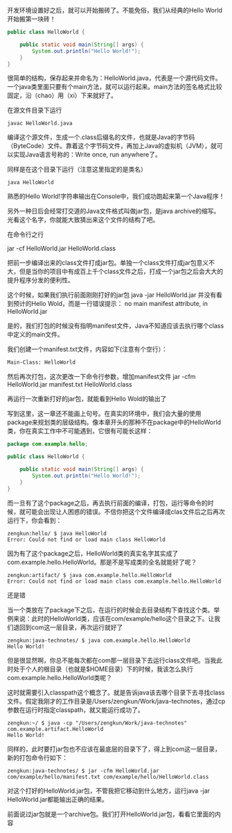 
开发环境设置好之后，就可以开始搬砖了。不能免俗，我们从经典的Hello World开始搬第一块砖！

```java
public class HelloWorld {

    public static void main(String[] args) {
        System.out.println("Hello World!");
    }
}
```

很简单的结构，保存起来并命名为：HelloWorld.java，代表是一个源代码文件。一个java类里面只要有个main方法，就可以运行起来。main方法的签名格式比较固定，沿（chao）用（xi）下来就好了。


在源文件目录下运行
```
javac HelloWorld.java
```
编译这个源文件，生成一个.class后缀名的文件，也就是Java的字节码（ByteCode）文件。靠着这个字节码文件，再加上Java的虚拟机（JVM），就可以实现Java语言号称的：Write once, run anywhere了。


同样是在这个目录下运行（注意这里指定的是类名）
```
java HelloWorld
```

熟悉的Hello World!字符串输出在Console中，我们成功跑起来第一个Java程序！


另外一种日后会经常打交道的Java文件格式叫做jar包，是java archive的缩写。光看这个名字，你就能大致猜出来这个文件的结构了吧。

在命令行之行

jar -cf HelloWorld.jar HelloWorld.class

把前一步编译出来的class文件打成jar包。单独一个class文件打成jar包意义不大，但是当你的项目中有成百上千个class文件之后，打成一个jar包之后会大大的提升程序分发的便利性。

这个时候，如果我们执行前面刚刚打好的jar包
java -jar HelloWorld.jar
并没有看到预计的Hello Wold，而是一行错误提示：
no main manifest attribute, in HelloWorld.jar

是的，我们打包的时候没有指明manifest文件，Java不知道应该去执行哪个class中定义的main文件。

我们创建一个manifest.txt文件，内容如下(注意有个空行）：

```txt
Main-Class: HelloWorld

```
然后再次打包，这次更改一下命令行参数，增加manifest文件
jar -cfm HelloWorld.jar manifest.txt HelloWorld.class

再运行一次重新打好的jar包，就能看到Hello Wold的输出了

写到这里，这一章还不能画上句号。在真实的环境中，我们会大量的使用package来规划类的层级结构。像本章开头的那种不在package中的HelloWorld类，你在真实工作中不可能遇到，它很有可能长这样：

``` java
package com.example.hello;

public class HelloWorld {

    public static void main(String[] args) {
        System.out.println("Hello World!");
    }
}
```

而一旦有了这个package之后，再去执行前面的编译，打包，运行等命令的时候，就可能会出现让人困惑的错误。不信你把这个文件编译成clas文件后之后再次运行下，你会看到：
```console
zengkun:hello/ $ java HelloWorld
Error: Could not find or load main class HelloWorld
```

因为有了这个package之后，HelloWorld类的真实名字其实成了com.example.hello.HelloWorld。那是不是写成类的全名就能好了呢？
```console
zengkun:artifact/ $ java com.example.hello.HelloWorld
Error: Could not find or load main class com.example.hello.HelloWorld
```

还是错

当一个类放在了package下之后，在运行的时候会去目录结构下查找这个类。举例来说：此时的HelloWorld类，应该在com/example/hello这个目录之下。让我们退回到com这一层目录，再次运行就好了
```
zengkun:java-technotes/ $ java com.example.hello.HelloWorld
Hello World!
```

但是很显然啊，你总不能每次都在com那一层目录下去运行class文件吧。当我此时处于个人的根目录（也就是$HOME目录）下的时候，我该怎么执行com.example.hello.HelloWorld类呢？

这时就需要引入classpath这个概念了。就是告诉java该去哪个目录下去寻找class文件。假定我刚才的工作目录是/Users/zengkun/Work/java-technotes，通过cp参数在运行时指定classpath，就又能运行成功了。

```console
zengkun:~/ $ java -cp "/Users/zengkun/Work/java-technotes" com.example.artifact.HelloWorld
Hello World!
```

同样的，此时要打jar包也不应该在最底层的目录下了，得上到com这一层目录，新的打包命令行如下：
```console
zengkun:java-technotes/ $ jar -cfm HelloWorld.jar com/example/hello/manifest.txt com/example/hello/HelloWorld.class
```
对这个打好的HelloWorld.jar包，不管我把它移动到什么地方，运行java -jar HelloWorld.jar都能输出正确的结果。

前面说过jar包就是一个archive包。我们打开HelloWorld.jar包，看看它里面的内容